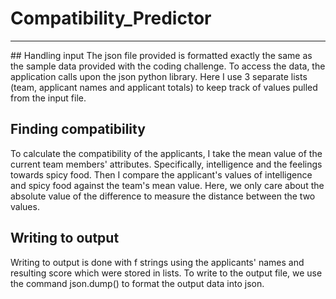 # Compatibility_Predictor
<hr></hr>
## Handling input
The json file provided is formatted exactly the same as the sample data provided with the coding challenge. To access the data, the application calls upon the json python library. Here I use 3 separate lists (team, applicant names and applicant totals) to keep track of values pulled from the input file.

## Finding compatibility
To calculate the compatibility of the applicants, I take the mean value of the current team members' attributes. Specifically, intelligence and the feelings towards spicy food. Then I compare the applicant's values of intelligence and spicy food against the team's mean value. Here, we only care about the absolute value of the difference to measure the distance between the two values.

## Writing to output
Writing to output is done with f strings using the applicants' names and resulting score which were stored in lists. To write to the output file, we use the command json.dump() to format the output data into json.
